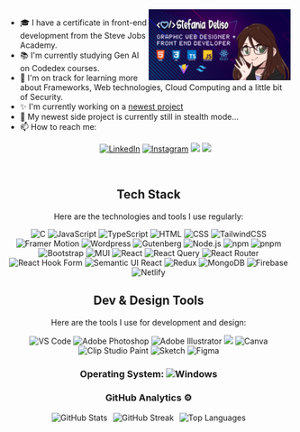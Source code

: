 <img align="right" width="50%" max-width="500px" src="github-header-image.png" alt="Header del mio profilo" />
    <ul>
      <li>🎓 I have a certificate in front-end development from the Steve Jobs Academy.</li>
      <li>📚 I'm currently studying Gen AI on Codedex courses.</li>
      <li>🌱 I'm on track for learning more about Frameworks, Web technologies, Cloud Computing and a little bit of Security.</li>
      <li>✨ I'm currently working on a <a href="https://github.com/Darkmindy/Visual-Discovery">newest project</a></li>
      <li>🤫 My newest side project is currently still in stealth mode...</li>
      <li>📫 How to reach me: <p align="center"> 
  <a href="https://www.linkedin.com/in/stefaniad91/" target="_blank"><img src="https://img.shields.io/badge/-LinkedIn-%230077B5?style=for-the-badge&logo=linkedin&logoColor=white"  alt="LinkedIn"></a>
  <a href="https://www.instagram.com/stefania_d91" target="_blank"><img src="https://img.shields.io/badge/-Instagram-%23E4405F?style=for-the-badge&logo=instagram&logoColor=white" alt="Instagram"></a>
  <a href="mailto:stefania.deliso1@gmail.com"><img src="https://img.shields.io/badge/-Email-%23333?style=for-the-badge&logo=gmail&logoColor=white" target="_blank"></a>
  <a href="https://ko-fi.com/stefania-d"><img src="https://img.shields.io/badge/Ko--fi-F16061?style=for-the-badge&logo=ko-fi&logoColor=white"/></a>
</p></li>
    </li>
    </ul>
<br/>

<div style="text-align: center;">
  <h2>Tech Stack </h2>
  <p>Here are the technologies and tools I use regularly:</p>
  <p>
    <img src="https://img.shields.io/badge/C-00599C?style=for-the-badge&logo=c&logoColor=white" alt="C"/>
    <img src="https://img.shields.io/badge/javascript-%23323330.svg?style=for-the-badge&logo=javascript&logoColor=%23F7DF1E" alt="JavaScript"/>
    <img src="https://img.shields.io/badge/typescript-%23007ACC.svg?style=for-the-badge&logo=typescript&logoColor=white" alt="TypeScript"/>
    <img src="https://img.shields.io/badge/HTML-239120?style=for-the-badge&logo=html5&logoColor=white" alt="HTML"/>
    <img src="https://img.shields.io/badge/CSS-239120?&style=for-the-badge&logo=css3&logoColor=white" alt="CSS"/>
    <img src="https://img.shields.io/badge/tailwindcss-%2338B2AC.svg?style=for-the-badge&logo=tailwind-css&logoColor=white" alt="TailwindCSS"/>
    <img src="https://img.shields.io/badge/framer_motion-ffca28?style=for-the-badge&logo=framer&logoColor=%23ffffff&color=%237178f6" alt="Framer Motion"/>
    <img src="https://img.shields.io/badge/WordPress-%23117AC9.svg?style=for-the-badge&logo=wordpress&logoColor=white" alt="Wordpress"/>
    <img src="https://img.shields.io/badge/gutenberg-%23077CB2.svg?style=for-the-badge&logo=gutenberg&logoColor=white" alt="Gutenberg"/>
    <img src="https://img.shields.io/badge/Node.js-43853D?style=for-the-badge&logo=node.js&logoColor=white" alt="Node.js">
    <img src="https://img.shields.io/badge/NPM-%23CB3837.svg?style=for-the-badge&logo=npm&logoColor=white" alt="npm">
    <img src="https://img.shields.io/badge/pnpm-%234a4a4a.svg?style=for-the-badge&logo=pnpm&logoColor=f69220" alt="pnpm">
    <img src="https://img.shields.io/badge/Bootstrap-563D7C?style=for-the-badge&logo=bootstrap&logoColor=white" alt="Bootstrap">
    <img src="https://img.shields.io/badge/MUI-%230081CB.svg?style=for-the-badge&logo=mui&logoColor=white" alt="MUI"/>
    <img src="https://img.shields.io/badge/react-%2320232a.svg?style=for-the-badge&logo=react&logoColor=%2361DAFB" alt="React">
    <img src="https://img.shields.io/badge/-React%20Query-FF4154?style=for-the-badge&logo=react%20query&logoColor=white" alt="React Query"/>
    <img src="https://img.shields.io/badge/React_Router-CA4245?style=for-the-badge&logo=react-router&logoColor=white" alt="React Router"/>
    <img src="https://img.shields.io/badge/React%20Hook%20Form-%23EC5990.svg?style=for-the-badge&logo=reacthookform&logoColor=white" alt="React Hook Form"/>
    <img src="https://img.shields.io/badge/Semantic%20UI%20React-%2335BDB2.svg?style=for-the-badge&logo=SemanticUIReact&logoColor=white" alt="Semantic UI React"/>
    <img src="https://img.shields.io/badge/redux-%23593d88.svg?style=for-the-badge&logo=redux&logoColor=white" alt="Redux"/>
    <img src="https://img.shields.io/badge/MongoDB-%234ea94b.svg?style=for-the-badge&logo=mongodb&logoColor=white" alt="MongoDB"/>
    <img src="https://img.shields.io/badge/firebase-%23039BE5.svg?style=for-the-badge&logo=firebase" alt="Firebase"/>
    <img src="https://img.shields.io/badge/netlify-%23000000.svg?style=for-the-badge&logo=netlify&logoColor=#00C7B7" alt="Netlify"/>
  </p>
</div>

<div style="text-align: center;">
  <h2>Dev & Design Tools</h2>
<p>Here are the tools I use for development and design:</p>

<p><img src="https://img.shields.io/badge/Visual_Studio_Code-0078D4?style=for-the-badge&logo=visual%20studio%20code&logoColor=white" alt="VS Code"/> 
<img src="https://img.shields.io/badge/adobe%20photoshop-%2331A8FF.svg?style=for-the-badge&logo=adobe%20photoshop&logoColor=white" alt="Adobe Photoshop"/>
<img src="https://img.shields.io/badge/adobe%20illustrator-%23FF9A00.svg?style=for-the-badge&logo=adobe%20illustrator&logoColor=white" alt="Adobe Illustrator"/>
<img src="https://img.shields.io/badge/Adobe%20InDesign-49021F?style=for-the-badge&logo=adobeindesign&logoColor=FF3366" alt"Adobe Indesign"/>
<img src="https://img.shields.io/badge/Canva-%2300C4CC.svg?style=for-the-badge&logo=Canva&logoColor=white" alt="Canva"/>
<img src="https://img.shields.io/badge/ClipStudioPaint-%23CFD3D3.svg?style=for-the-badge&logo=ClipStudioPaint&logoColor=white" alt="Clip Studio Paint"/>
<img src="https://img.shields.io/badge/Sketch-FFB387?style=for-the-badge&logo=sketch&logoColor=black" alt="Sketch"/>
<img src="https://img.shields.io/badge/Figma-F24E1E?style=for-the-badge&logo=figma&logoColor=white" alt="Figma"/></p>

<div style="text-align: center;">
  <h3>Operating System: <img src="https://img.shields.io/badge/Windows-0078D6?style=for-the-badge&logo=windows&logoColor=white" alt="Windows"/></h3>
</div>

<div style="text-align: center;">
  <h3>GitHub Analytics ⚙️</h3>
  <div style="display: flex; justify-content: center; align-items: center;">
    <img src="https://github-readme-stats.vercel.app/api?username=Darkmindy&theme=react&hide_border=false&include_all_commits=false&count_private=false" style="margin: 0 5px; max-width: 500px;" alt="GitHub Stats"/>
    <img src="https://nirzak-streak-stats.vercel.app/?user=Darkmindy&theme=react&hide_border=false" style="margin: 0 5px; max-width: 276px;" alt="GitHub Streak"/>
    <img src="https://github-readme-stats.vercel.app/api/top-langs/?username=Darkmindy&theme=react&hide_border=false&include_all_commits=false&count_private=false&layout=compact" style="margin: 0 5px;" alt="Top Languages"/>
  </div>
</div>
